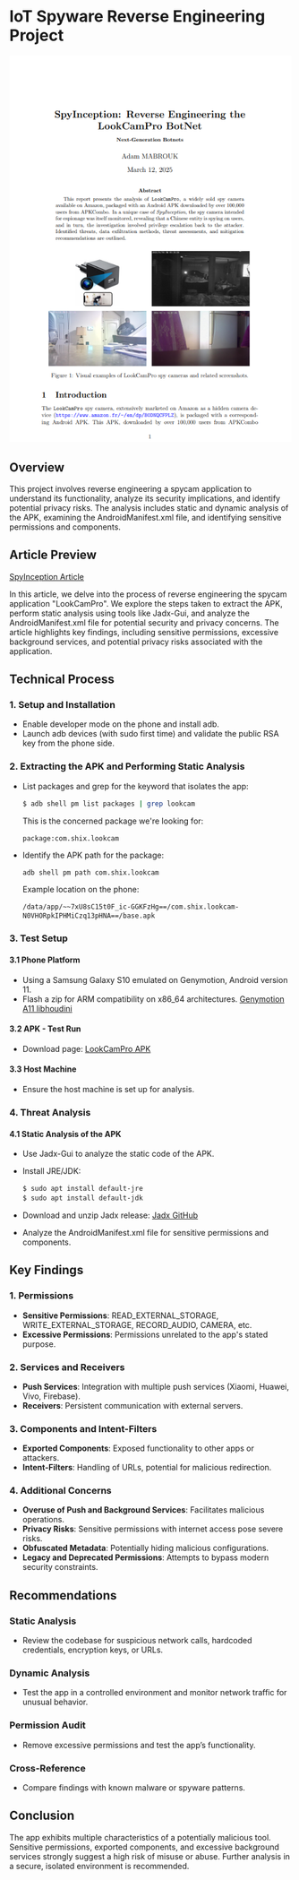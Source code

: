 # IoT Spyware Reverse Engineering Project

![SpyInception Preview](preview.png)

## Overview

This project involves reverse engineering a spycam application to understand its functionality, analyze its security implications, and identify potential privacy risks. The analysis includes static and dynamic analysis of the APK, examining the AndroidManifest.xml file, and identifying sensitive permissions and components.

## Article Preview

[SpyInception Article](article.pdf)

In this article, we delve into the process of reverse engineering the spycam application "LookCamPro". We explore the steps taken to extract the APK, perform static analysis using tools like Jadx-Gui, and analyze the AndroidManifest.xml file for potential security and privacy concerns. The article highlights key findings, including sensitive permissions, excessive background services, and potential privacy risks associated with the application.

## Technical Process

### 1. Setup and Installation

- Enable developer mode on the phone and install adb.
- Launch adb devices (with sudo first time) and validate the public RSA key from the phone side.

### 2. Extracting the APK and Performing Static Analysis

- List packages and grep for the keyword that isolates the app:
  ```sh
  $ adb shell pm list packages | grep lookcam
  ```
  This is the concerned package we're looking for:
  ```
  package:com.shix.lookcam
  ```

- Identify the APK path for the package:
  ```sh
  adb shell pm path com.shix.lookcam
  ```
  Example location on the phone:
  ```
  /data/app/~~7xU8sC15t0F_ic-GGKFzHg==/com.shix.lookcam-N0VHORpkIPHMiCzq13pHNA==/base.apk
  ```

### 3. Test Setup

#### 3.1 Phone Platform

- Using a Samsung Galaxy S10 emulated on Genymotion, Android version 11.
- Flash a zip for ARM compatibility on x86_64 architectures.
  [Genymotion A11 libhoudini](https://github.com/niizam/Genymotion_A11_libhoudini)

#### 3.2 APK - Test Run

- Download page: [LookCamPro APK](https://apkpure.com/fr/lookcampro/com.shix.lookcam)

#### 3.3 Host Machine

- Ensure the host machine is set up for analysis.

### 4. Threat Analysis

#### 4.1 Static Analysis of the APK

- Use Jadx-Gui to analyze the static code of the APK.
- Install JRE/JDK:
  ```sh
  $ sudo apt install default-jre
  $ sudo apt install default-jdk
  ```
- Download and unzip Jadx release:
  [Jadx GitHub](https://github.com/skylot/jadx)

- Analyze the AndroidManifest.xml file for sensitive permissions and components.

## Key Findings

### 1. Permissions

- **Sensitive Permissions**: READ_EXTERNAL_STORAGE, WRITE_EXTERNAL_STORAGE, RECORD_AUDIO, CAMERA, etc.
- **Excessive Permissions**: Permissions unrelated to the app's stated purpose.

### 2. Services and Receivers

- **Push Services**: Integration with multiple push services (Xiaomi, Huawei, Vivo, Firebase).
- **Receivers**: Persistent communication with external servers.

### 3. Components and Intent-Filters

- **Exported Components**: Exposed functionality to other apps or attackers.
- **Intent-Filters**: Handling of URLs, potential for malicious redirection.

### 4. Additional Concerns

- **Overuse of Push and Background Services**: Facilitates malicious operations.
- **Privacy Risks**: Sensitive permissions with internet access pose severe risks.
- **Obfuscated Metadata**: Potentially hiding malicious configurations.
- **Legacy and Deprecated Permissions**: Attempts to bypass modern security constraints.

## Recommendations

### Static Analysis

- Review the codebase for suspicious network calls, hardcoded credentials, encryption keys, or URLs.

### Dynamic Analysis

- Test the app in a controlled environment and monitor network traffic for unusual behavior.

### Permission Audit

- Remove excessive permissions and test the app’s functionality.

### Cross-Reference

- Compare findings with known malware or spyware patterns.

## Conclusion

The app exhibits multiple characteristics of a potentially malicious tool. Sensitive permissions, exported components, and excessive background services strongly suggest a high risk of misuse or abuse. Further analysis in a secure, isolated environment is recommended.
